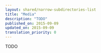 ```yaml
---
layout: shared/narrow-subdirectories-list
title: "Media"
description: "TODO"
published_on: 2015-09-09
updated_on: 2015-09-09
translation_priority: 0
---
```


<p class="intro">
  TODO
</p>
